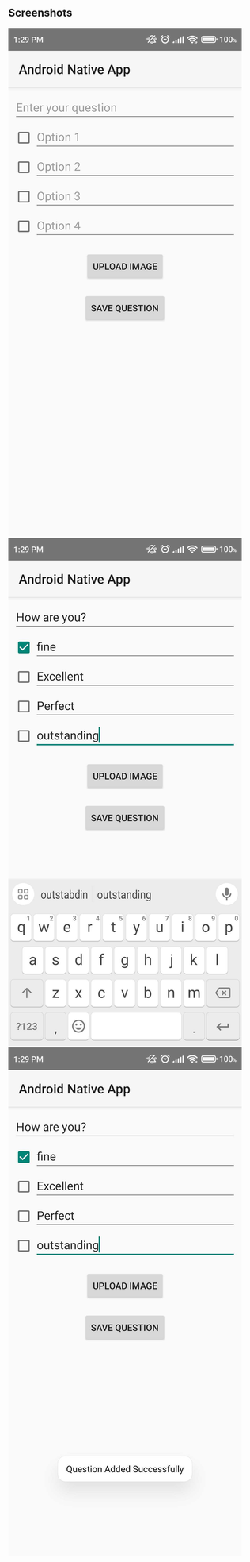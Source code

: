 ## Screenshots

![Alt text](screenshots/homepage.jpg?raw=true)
![Alt text](screenshots/content.jpg?raw=true)
![Alt text](screenshots/toast.jpg?raw=true)